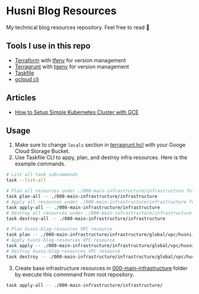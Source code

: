 # Husni Blog Resources
My technical blog resources repository. Feel free to read 📖

## Tools I use in this repo
* [Terraform](https://www.terraform.io/) with [tfenv](https://github.com/tfutils/tfenv) for version management
* [Terragrunt](https://terragrunt.gruntwork.io/) with [tgenv](https://github.com/cunymatthieu/tgenv) for version management
* [Taskfile](https://taskfile.dev/)
* [gcloud cli](https://cloud.google.com/sdk/gcloud)

## Articles
* [How to Setup Simple Kubernetes Cluster with GCE](./001-how-to-setup-simple-kubernetes-cluster-with-gce/README.md)

## Usage
1. Make sure to change `locals` section in [terragrunt.hcl](./terragrunt.hcl) with your Googe Cloud Storage Bucket.
2. Use Taskfile CLI to appy, plan, and destroy infra resources. Here is the example commands.
```bash
# List all task subcommands
task --list-all

# Plan all resources under ./000-main-infrastructure/infrastructure folder
task plan-all -- ./000-main-infrastructure/infrastructure
# Apply all resources under ./000-main-infrastructure/infrastructure folder
task apply-all -- ./000-main-infrastructure/infrastructure
# Destroy all resources under ./000-main-infrastructure/infrastructure folder
task destroy-all -- ./000-main-infrastructure/infrastructure

# Plan husni-blog-resources VPC resource
task plan -- ./000-main-infrastructure/infrastructure/global/vpc/husni-blog-resources
# Apply husni-blog-resources VPC resource
task apply -- ./000-main-infrastructure/infrastructure/global/vpc/husni-blog-resources
# Destroy husni-blog-resources VPC resource
task destroy -- ./000-main-infrastructure/infrastructure/global/vpc/husni-blog-resources
```
3. Create base infrastructure resources in [000-main-infrastructure](./000-main-infrastructure) folder
by execute this commmand from root repository.
```bash
task apply-all -- ./000-main-infrastructure/infrastructure/
```
